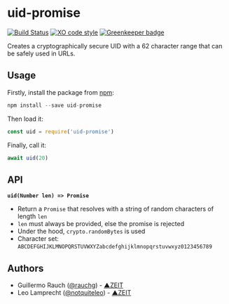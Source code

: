 # uid-promise

[![Build Status](https://travis-ci.org/zeit/uid-promise.svg?branch=master)](https://travis-ci.org/zeit/uid-promise)
[![XO code style](https://img.shields.io/badge/code_style-XO-5ed9c7.svg)](https://github.com/sindresorhus/xo) [![Greenkeeper badge](https://badges.greenkeeper.io/zeit/uid-promise.svg)](https://greenkeeper.io/)

Creates a cryptographically secure UID with a 62 character range that can be safely used in URLs.

## Usage

Firstly, install the package from [npm](https://www.npmjs.com):

```js
npm install --save uid-promise
```

Then load it:

```js
const uid = require('uid-promise')
```

Finally, call it:

```js
await uid(20)
```

## API

**`uid(Number len) => Promise`**

- Return a `Promise` that resolves with a string of random characters
of length `len`
- `len` must always be provided, else the promise is rejected
- Under the hood, `crypto.randomBytes` is used
- Character set: `ABCDEFGHIJKLMNOPQRSTUVWXYZabcdefghijklmnopqrstuvwxyz0123456789`

## Authors

- Guillermo Rauch ([@rauchg](https://twitter.com/rauchg)) - [▲ZEIT](https://zeit.co)
- Leo Lamprecht ([@notquiteleo](https://twitter.com/notquiteleo)) - [▲ZEIT](https://zeit.co)
